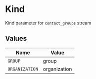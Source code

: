 # Kind

Kind parameter for `contact_groups` stream


## Values

| Name           | Value          |
| -------------- | -------------- |
| `GROUP`        | group          |
| `ORGANIZATION` | organization   |